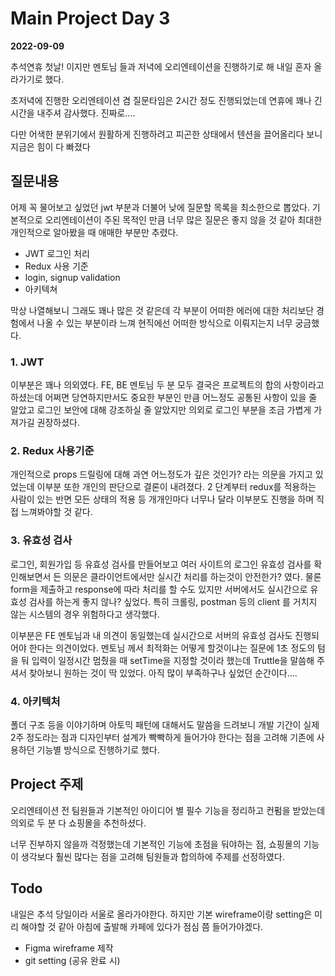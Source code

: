 # Main Project Day 3

**2022-09-09**

추석연휴 첫날! 이지만 멘토님 들과 저녁에 오리엔테이션을 진행하기로 해 내일 혼자 올라가기로 했다.

초저녁에 진행한 오리엔테이션 겸 질문타임은 2시간 정도 진행되었는데 연휴에 꽤나 긴 시간을 내주셔 감사했다. 진짜로….

다만 어색한 분위기에서 원활하게 진행하려고 피곤한 상태에서 텐션을 끌어올리다 보니 지금은 힘이 다 빠졌다 

## 질문내용

어제 꼭 물어보고 싶었던 jwt 부분과 더불어 낮에 질문할 목록을 최소한으로 뽑았다. 기본적으로 오리엔테이션이 주된 목적인 만큼 너무 많은 질문은 좋지 않을 것 같아 최대한 개인적으로 알아봤을 때 애매한 부분만 추렸다.

- JWT 로그인 처리
- Redux 사용 기준
- login, signup validation
- 아키텍쳐

막상 나열해보니 그래도 꽤나 많은 것 같은데 각 부분이 어떠한 에러에 대한 처리보단 경험에서 나올 수 있는 부분이라 느껴 현직에선 어떠한 방식으로 이뤄지는지 너무 궁금했다.

### 1. JWT

이부분은 꽤나 의외였다. FE, BE 멘토님 두 분 모두 결국은 프로젝트의 합의 사항이라고 하셨는데 어쩌면 당연하지만서도 중요한 부분인 만큼 어느정도 공통된 사항이 있을 줄 알았고 로그인 보안에 대해 강조하실 줄 알았지만 의외로 로그인 부분을 조금 가볍게 가져가길 권장하셨다. 

### 2. Redux 사용기준

개인적으로 props 드릴링에 대해 과연 어느정도가 깊은 것인가? 라는 의문을 가지고 있었는데 이부분 또한 개인의 판단으로 결론이 내려졌다. 2 단계부터 redux를 적용하는 사람이 있는 반면 모든 상태의 적용 등 개개인마다 너무나 달라 이부분도 진행을 하며 직접 느껴봐야할 것 같다.

### 3. 유효성 검사

로그인, 회원가입 등 유효성 검사를 만들어보고 여러 사이트의 로그인 유효성 검사를 확인해보면서 든 의문은 클라이언트에서만 실시간 처리를 하는것이 안전한가? 였다. 물론 form을 제출하고 response에 따라 처리를 할 수도 있지만 서버에서도 실시간으로 유효성 검사를 하는게 좋지 않나? 싶었다. 특히 크롤링, postman 등의 client 를 거치지 않는 시스템의 경우 위험하다고 생각했다.

이부분은 FE 멘토님과 내 의견이 동일했는데 실시간으로 서버의 유효성 검사도 진행되어야 한다는 의견이었다. 멘토님 께서 최적화는 어떻게 할것이냐는 질문에 1초 정도의 텀을 둬 입력이 일정시간 멈췄을 때 setTime을 지정할 것이라 했는데 Truttle을 말씀해 주셔서 찾아보니 원하는 것이 딱 있었다. 아직 많이 부족하구나 싶었던 순간이다….

### 4. 아키텍처

폴더 구조 등을 이야기하며 아토믹 패턴에 대해서도 말씀을 드려보니 개발 기간이 실제 2주 정도라는 점과 디자인부터 설계가 빡빡하게 들어가야 한다는 점을 고려해 기존에 사용하던 기능별 방식으로 진행하기로 했다.

## Project 주제


오리엔테이션 전 팀원들과 기본적인 아이디어 별 필수 기능을 정리하고 컨펌을 받았는데 의외로 두 분 다 쇼핑몰을 추천하셨다.

너무 진부하지 않을까 걱정했는데 기본적인 기능에 초점을 둬야하는 점, 쇼핑몰의 기능이 생각보다 훨씬 많다는 점을 고려해 팀원들과 합의하에 주제를 선정하였다.

## Todo


내일은 추석 당일이라 서울로 올라가야한다. 하지만 기본 wireframe이랑 setting은 미리 해야할 것 같아 아침에 출발해 카페에 있다가 점심 쯤 들어가야겠다.

- Figma wireframe 제작
- git setting (공유 완료 시)